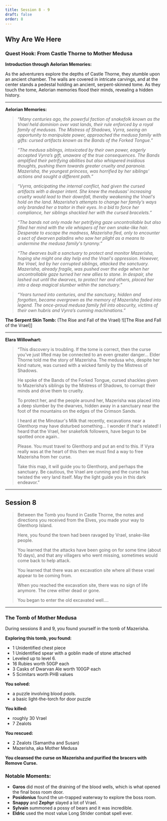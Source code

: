 ```yaml
---
title: Session 8 - 9
draft: false
order: 8
---
```

## Why Are We Here
### Quest Hook: From Castle Thorne to Mother Medusa

**Introduction through Aelorian Memories:**

As the adventurers explore the depths of Castle Thorne, they stumble upon an ancient chamber. The walls are covered in intricate carvings, and at the center stands a pedestal holding an ancient, serpent-skinned tome. As they touch the tome, Aelorian memories flood their minds, revealing a hidden history.

---

**Aelorian Memories:**

> *“Many centuries ago, the powerful faction of snakefolk known as the Vrael held dominion over vast lands, their rule enforced by a royal family of medusas. The Mistress of Shadows, Vyrra, seeing an opportunity to manipulate power, approached the medusa family with gifts: cursed artifacts known as the Bands of the Forked Tongue.”*

> *“The medusa siblings, intoxicated by their own power, eagerly accepted Vyrra’s gift, unaware of the true consequences. The Bands amplified their petrifying abilities but also whispered insidious thoughts, pushing them towards greater cruelty and paranoia. Mazerisha, the youngest princess, was horrified by her siblings' actions and sought a different path.”*

> *“Vyrra, anticipating the internal conflict, had given the cursed artifacts with a deeper intent. She knew the medusas' increasing cruelty would lead to their downfall, thereby weakening the Vrael's hold on the land. Mazerisha’s attempts to change her family’s ways only branded her a traitor in their eyes. In a bid to force her compliance, her siblings shackled her with the cursed bracelets.”*

> *“The bands not only made her petrifying gaze uncontrollable but also filled her mind with the vile whispers of her own snake-like hair. Desperate to escape the madness, Mazerisha fled, only to encounter a sect of dwarven paladins who saw her plight as a means to undermine the medusa family's tyranny.”*

> *“The dwarves built a sanctuary to protect and monitor Mazerisha, hoping she might one day help end the Vrael's oppression. However, the Vrael, led by her corrupted siblings, attacked the sanctuary. Mazerisha, already fragile, was pushed over the edge when her uncontrollable gaze turned her new allies to stone. In despair, she lashed out until the dwarves, to protect her and others, placed her into a deep magical slumber within the sanctuary.”*

> *“Years turned into centuries, and the sanctuary, hidden and forgotten, became overgrown as the memory of Mazerisha faded into legend. The once-proud medusa family fell into obscurity, victims of their own hubris and Vyrra’s cunning machinations.”*


**The Serpent Skin Tomb:** (The Rise and Fall of the Vrael)
![[The Rise and Fall of the Vrael]]


---


**Elara Willowhart:**

> “This discovery is troubling. If the tome is correct, then the curse you’ve just lifted may be connected to an even greater danger... Elder Thorne told me the story of Mazerisha. The medusa who, despite her kind nature, was cursed with a wicked family by the Mistress of Shadows. 
> 
> He spoke of the Bands of the Forked Tongue, cursed shackles given to Mazerisha’s siblings by the Mistress of Shadows, to corrupt their minds and drive them to cruelty.
>
> To protect her, and the people around her, Mazerisha was placed into a deep slumber by the dwarves, hidden away in a sanctuary near the foot of the mountains on the edges of the Crimson Sands.
> 
> I heard at the Minotaur's Milk that recently, excavations near a Glenthorp may have disturbed something... I wonder if that's related! I heard that the Vrael, her snakefolk followers, have begun to be spotted once again..
> 
> Please. You must travel to Glenthorp and put an end to this. If Vyra really was at the heart of this then we must find a way to free Mazerisha from her curse. 
> 
> Take this map, it will guide you to Glenthorp, and perhaps the sanctuary. Be cautious, the Vrael are cunning and the curse has twisted the very land itself. May the light guide you in this dark endeavor.”

---



## Session 8

> Between the Tomb you found in Castle Thorne, the notes and directions you received from the Elves, you made your way to Glenthorp Island. 
> 
> Here, you found the town had been ravaged by Vrael, snake-like people. 
> 
> You learned that the attacks have been going on for some time (about 10 days), and that any villagers who went missing, sometimes would come back to help attack. 
> 
> You learned that there was an excavation site where all these vrael appear to be coming from. 
> 
> When you reached the excavation site, there was no sign of life anymore. The crew either dead or gone. 
> 
> You began to enter the old excavated well....


---


### The Tomb of Mother Medusa 
During sessions 8 and 9, you found yourself in the tomb of Mazerisha. 

**Exploring this tomb, you found:**
- 1 Unidentified chest piece
- 1 Unidentified spear with a goblin made of stone attached
- Leveled up to level 6.
- 16 Rubies worth 50GP each
- 3 Casks of Dwarvan Ale worth 100GP each
- 5 Scimitars worth PHB values

**You solved:**
- a puzzle involving blood pools. 
- a basic light-the-torch for door puzzle

**You killed:**
- roughly 30 Vrael
- 7 Zealots

**You rescued:**
- 2 Zealots (Samantha and Susan)
- Mazerisha, aka Mother Medusa 

**You cleansed the curse on Mazerisha and purified the bracers with Remove Curse.** 



### Notable Moments:

- **Garos** did most of the draining of the blood wells, which is what opened the final boss room door. 
- **Posidonius** found the un-trapped waterway to explore the boss room. 
- **Snappy** and **Zephyr** slayed a lot of Vrael. 
- **Sylvain** summoned a possy of bears and it was incredible.
- **Eldric** used the most value Long Strider combat spell ever. 

